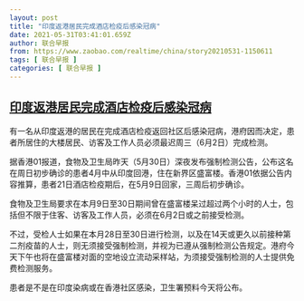 ```yaml
---
layout: post
title: "印度返港居民完成酒店检疫后感染冠病"
date: 2021-05-31T03:41:01.659Z
author: 联合早报
from: https://www.zaobao.com/realtime/china/story20210531-1150611
tags: [ 联合早报 ]
categories: [ 联合早报 ]
---
```

<!--1622477640000-->
[印度返港居民完成酒店检疫后感染冠病](https://www.zaobao.com/realtime/china/story20210531-1150611)
------

<div>
<p>有一名从印度返港的居民在完成酒店检疫返回社区后感染冠病，港府因而决定，患者所居住的大楼居民、访客及工作人员必须最迟周三（6月2日）完成检测。</p><p>据香港01报道，食物及卫生局昨天（5月30日）深夜发布强制检测公告，公布这名在周日初步确诊的患者4月中从印度回港，住在新界区盛富楼。香港01依据公告内容推算，患者21日酒店检疫期后，在5月9日回家，三周后初步确诊。</p><p>食物及卫生局要求在本月9日至30日期间曾在盛富楼呆过超过两个小时的人士，包括但不限于住客、访客及工作人员，必须在6月2日或之前接受检测。</p><section id="imu"><div id="dfp-ad-imu1">        </div></section><p>不过，受检人士如果在本月28日至30日进行检测，以及在14天或更久以前接种第二剂疫苗的人士，则无须接受强制检测，并视为已遵从强制检测公告规定。港府今天下午也将在盛富楼对面的空地设立流动采样站，为须接受强制检测的人士提供免费检测服务。</p><p>患者是不是在印度染病或在香港社区感染，卫生署预料今天将公布。<br> </p>      <div id="innity-in-post"></div><div id="dfp-ad-midarticlespecial">        </div>
</div>
